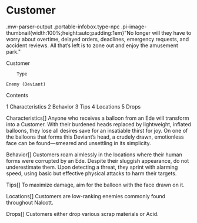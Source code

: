 # Customer

.mw-parser-output .portable-infobox.type-npc .pi-image-thumbnail{width:100%;height:auto;padding:1em}"No longer will they have to worry about overtime, delayed orders, deadlines, emergency requests, and accident reviews. All that’s left is to zone out and enjoy the amusement park."

Customer


	
		
		
	
	


	

	
		Type
	
	Enemy (Deviant)




Contents

1 Characteristics
2 Behavior
3 Tips
4 Locations
5 Drops



Characteristics[]
Anyone who receives a balloon from an Ede will transform into a Customer. With their burdened heads replaced by lightweight, inflated balloons, they lose all desires save for an insatiable thirst for joy. On one of the balloons that forms this Deviant’s head, a crudely drawn, emotionless face can be found—smeared and unsettling in its simplicity.

Behavior[]
Customers roam aimlessly in the locations where their human forms were corrupted by an Ede. Despite their sluggish appearance, do not underestimate them. Upon detecting a threat, they sprint with alarming speed, using basic but effective physical attacks to harm their targets.

Tips[]
To maximize damage, aim for the balloon with the face drawn on it.

Locations[]
Customers are low-ranking enemies commonly found throughout Nalcott.

Drops[]
Customers either drop various scrap materials or Acid.
